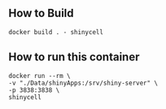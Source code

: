 ## How to Build 
```
docker build . - shinycell
```
## How to run this container
```
docker run --rm \
-v "./Data/shinyApps:/srv/shiny-server" \ 
-p 3838:3838 \
shinycell